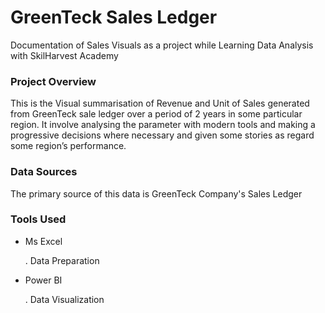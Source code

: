 # GreenTeck Sales Ledger
Documentation of Sales Visuals as a project while Learning Data Analysis with SkilHarvest Academy

### Project Overview
This is the Visual summarisation of Revenue and Unit of Sales generated from GreenTeck sale ledger over a period of 2 years in some particular region. It involve analysing the parameter with modern tools and making a progressive decisions where necessary and given some stories as regard some region’s performance.

### Data Sources
The primary source of this data is GreenTeck Company's Sales Ledger

### Tools Used
- Ms Excel
  
  . Data Preparation
 
- Power BI

  . Data Visualization 

